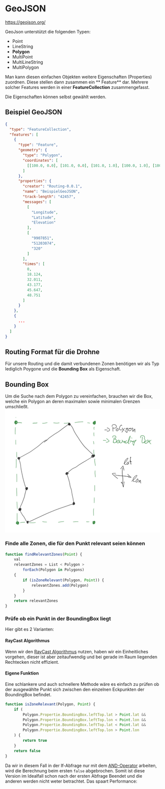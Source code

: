 # GeoJSON

https://geojson.org/

GeoJson unterstützt die folgenden Typen:

- Point
- LineString
- **Polygon**
- MultiPoint
- MultiLineString
- MultiPolygon

Man kann diesen einfachen Objekten weitere Eigenschaften (Properties) zuordnen. Diese stellen dann zusammen ein **
Feature** dar.
Mehrere solcher Features werden in einer **FeatureCollection** zusammengefasst.

Die Eigenschaften können selbst gewählt werden.

## Beispiel GeoJSON

```json
{
  "type": "FeatureCollection",
  "features": [
    {
      "type": "Feature",
      "geometry": {
        "type": "Polygon",
        "coordinates": [
          [[100.0, 0.0], [101.0, 0.0], [101.0, 1.0], [100.0, 1.0], [100.0, 0.0]]
        ]
      },
      "properties": {
        "creator": "Routing-0.0.1",
        "name": "BeispielGeoJSON",
        "track-length": "42457",
        "messages": [
          [
            "Longitude",
            "Latitude",
            "Elevation"
          ],
          [
            "9907851",
            "51203074",
            "320"
          ]
        ],
        "times": [
          0,
          18.124,
          32.011,
          43.177,
          45.647,
          48.751
        ]
      }
    },
    {
      ...
    }
  ]
}
```

## Routing Format für die Drohne

Für unsere Routing und die damit verbundenen Zonen benötigen wir als Typ lediglich Poygone und die **Bounding Box** als
Eigenschaft.

## Bounding Box

Um die Suche nach dem Polygon zu vereinfachen, brauchen wir die Box, welche ein Polygon an deren maximalen sowie
minimalen Grenzen umschließt.
![Bounding Box](../assets/bounding-box.jpeg)

### Finde alle Zonen, die für den Punkt relevant seien können

```js
function findRelevantZones(Point) {
    val
    relevantZones = List < Polygon >
        forEach(Polygon in Polygons)
    {
        if (isZoneRelevant(Polygon, Point)) {
            relevantZones.add(Polygon)
        }
    }
    return relevantZones
}
```

### Prüfe ob ein Punkt in der BoundingBox liegt

Hier gibt es 2 Varianten:

#### RayCast Algorithmus

Wenn wir den [RayCast Algorithmus](../Ray-Casting-Algorithm) nutzen, haben wir ein Einheitliches vorgehen, dieser
ist aber zeitaufwendig und bei gerade im Raum liegenden Rechtecken nicht effizient.

#### Eigene Funktion

Eine schlankere und auch schnellere Methode wäre es einfach zu prüfen ob der ausgewählte Punkt sich zwischen den
einzelnen Eckpunkten der BoundingBox befindet.
```js
function isZoneRelevant(Polygon, Point) {
    if (
        Polygon.Propertie.BoundingBox.leftTop.lat > Point.lat &&
        Polygon.Propertie.BoundingBox.leftTop.lon < Point.lon &&
        Polygon.Propertie.BoundingBox.leftTop.lat < Point.lat &&
        Polygon.Propertie.BoundingBox.leftTop.lon > Point.lon
    ) {
        return true
    }
    return false
}
```

Da wir in diesem Fall in der If-Abfrage nur mit dem [AND-Operator](https://developer.mozilla.org/en-US/docs/Web/JavaScript/Reference/Operators/Logical_AND) arbeiten, wird die Berechnung beim ersten `false` abgebrochen. Somit ist diese Version im Idealfall schon nach der ersten Abfrage Beendet und die anderen werden nicht weter betrachtet. Das spaart Performance:
